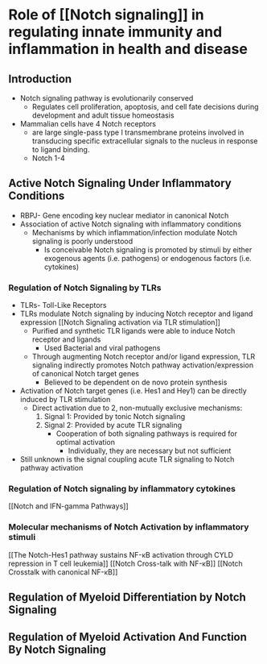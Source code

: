 # Role of [[Notch signaling]] in regulating innate immunity and inflammation in health and disease

## Introduction
- Notch signaling pathway is evolutionarily conserved
	- Regulates cell proliferation, apoptosis, and cell fate decisions during development and adult tissue homeostasis
- Mammalian cells have 4 Notch receptors 
	- are large single-pass type I transmembrane proteins involved in transducing specific extracellular signals to the nucleus in response to ligand binding. 
	- Notch 1-4
## Active Notch Signaling Under Inflammatory Conditions
- RBPJ- Gene encoding key nuclear mediator in canonical Notch
- Association of active Notch signaling with inflammatory conditions
	- Mechanisms by which inflammation/infection modulate Notch signaling is poorly understood
		- Is conceivable Notch signaling is promoted by stimuli by either exogenous agents (i.e. pathogens) or endogenous factors (i.e. cytokines)
### Regulation of Notch Signaling by TLRs
- TLRs- Toll-Like Receptors
- TLRs modulate Notch signaling by inducing Notch receptor and ligand expression [[Notch Signaling activation via TLR stimulation]]
	- Purified and synthetic TLR ligands were able to induce Notch receptor and ligands
		- Used Bacterial and viral pathogens
	- Through augmenting Notch receptor and/or ligand expression, TLR signaling indirectly promotes Notch pathway activation/expression of canonical Notch target genes
		- Believed to be dependent on de novo protein synthesis
- Activation of Notch target genes (i.e. Hes1 and Hey1) can be directly induced by TLR stimulation
	- Direct activation due to 2, non-mutually exclusive mechanisms:
		1) Signal 1: Provided by tonic Notch signaling
		2) Signal 2: Provided by acute TLR signaling
			- Cooperation of both signaling pathways is required for optimal activation
				- Individually, they are necessary but not sufficient
- Still unknown is the signal coupling acute TLR signaling to Notch pathway activation
### Regulation of Notch signaling by inflammatory cytokines
[[Notch and IFN-gamma Pathways]]
### Molecular mechanisms of Notch Activation by inflammatory stimuli
[[The Notch-Hes1 pathway sustains NF-κB activation through CYLD repression in T cell leukemia]]
[[Notch Cross-talk with NF-κB]]
[[Notch Crosstalk with canonical NF-κB]]
## Regulation of Myeloid Differentiation by Notch Signaling
## Regulation of Myeloid Activation And Function By Notch Signaling

